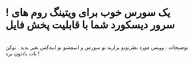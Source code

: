 <h1>! یک سورس خوب برای ویتینگ روم های سرور دیسکورد شما با قابلیت پخش فایل</h1>

<br>
توضیحات : وویس مورد نظرتونو بزارید تو سورس و اسمشو تو ایندکس تغیر بدید . توکن بات یادتون نره !
